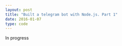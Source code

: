 ```yaml
---
layout: post
title: "Built a telegram bot with Node.js. Part 1"
date: 2016-01-07
type: code
---
```


In progress
